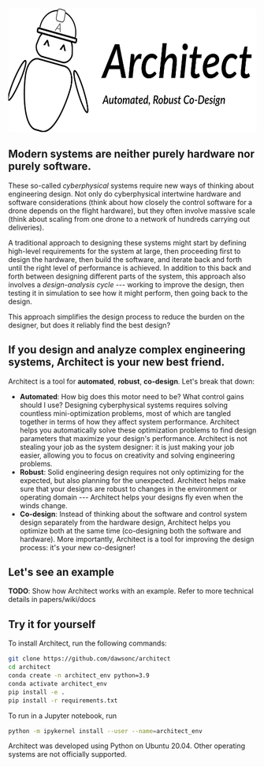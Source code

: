 <p align="center">
  <img src="imgs/architect_logo.png" height=250/>
</p>


## Modern systems are neither purely hardware nor purely software.

These so-called *cyberphysical* systems require new ways of thinking about engineering design. Not only do cyberphysical intertwine hardware and software considerations (think about how closely the control software for a drone depends on the flight hardware), but they often involve massive scale (think about scaling from one drone to a network of hundreds carrying out deliveries).

A traditional approach to designing these systems might start by defining high-level requirements for the system at large, then proceeding first to design the hardware, then build the software, and iterate back and forth until the right level of performance is achieved. In addition to this back and forth between designing different parts of the system, this approach also involves a *design-analysis cycle* --- working to improve the design, then testing it in simulation to see how it might perform, then going back to the design.

This approach simplifies the design process to reduce the burden on the designer, but does it reliably find the best design?

## If you design and analyze complex engineering systems, Architect is your new best friend.

Architect is a tool for **automated**, **robust**, **co-design**. Let's break that down:

- **Automated**: How big does this motor need to be? What control gains should I use? Designing cyberphysical systems requires solving countless mini-optimization problems, most of which are tangled together in terms of how they affect system performance. Architect helps you automatically solve these optimization problems to find design parameters that maximize your design's performance. Architect is not stealing your job as the system designer: it is just making your job easier, allowing you to focus on creativity and solving engineering problems.
- **Robust**: Solid engineering design requires not only optimizing for the expected, but also planning for the unexpected. Architect helps make sure that your designs are robust to changes in the environment or operating domain --- Architect helps your designs fly even when the winds change.
- **Co-design**: Instead of thinking about the software and control system design separately from the hardware design, Architect helps you optimize both at the same time (co-designing both the software and hardware). More importantly, Architect is a tool for improving the design process: it's your new co-designer!

## Let's see an example

**TODO**: Show how Architect works with an example. Refer to more technical details in papers/wiki/docs

## Try it for yourself

To install Architect, run the following commands:

```bash
git clone https://github.com/dawsonc/architect
cd architect
conda create -n architect_env python=3.9
conda activate architect_env
pip install -e .
pip install -r requirements.txt
```

To run in a Jupyter notebook, run
```bash
python -m ipykernel install --user --name=architect_env
```

Architect was developed using Python on Ubuntu 20.04. Other operating systems are not officially supported.

